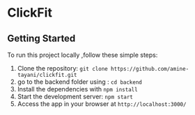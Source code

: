 # ClickFit

## Getting Started

To run this project locally ,follow these simple steps:

1. Clone the repository: `git clone https://github.com/amine-tayani/clickfit.git`
2. go to the backend folder using : `cd backend`
3. Install the dependencies with `npm install`
4. Start the development server: `npm start`
5. Access the app in your browser at `http://localhost:3000/`
